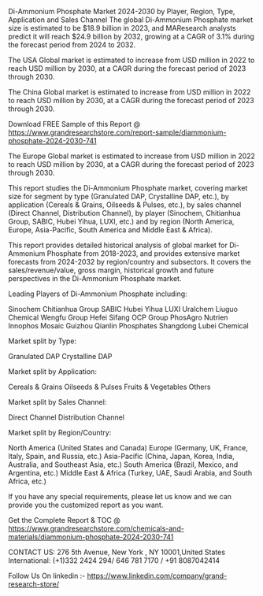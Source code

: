 Di-Ammonium Phosphate Market 2024-2030 by Player, Region, Type, Application and Sales Channel
The global Di-Ammonium Phosphate market size is estimated to be $18.9 billion in 2023, and MAResearch analysts predict it will reach $24.9 billion by 2032, growing at a CAGR of 3.1% during the forecast period from 2024 to 2032.

The USA Global market is estimated to increase from USD million in 2022 to reach USD million by 2030, at a CAGR during the forecast period of 2023 through 2030.

The China Global market is estimated to increase from USD million in 2022 to reach USD million by 2030, at a CAGR during the forecast period of 2023 through 2030.

Download FREE Sample of this Report @ https://www.grandresearchstore.com/report-sample/diammonium-phosphate-2024-2030-741

The Europe Global market is estimated to increase from USD million in 2022 to reach USD million by 2030, at a CAGR during the forecast period of 2023 through 2030.

This report studies the Di-Ammonium Phosphate market, covering market size for segment by type (Granulated DAP, Crystalline DAP, etc.), by application (Cereals & Grains, Oilseeds & Pulses, etc.), by sales channel (Direct Channel, Distribution Channel), by player (Sinochem, Chitianhua Group, SABIC, Hubei Yihua, LUXI, etc.) and by region (North America, Europe, Asia-Pacific, South America and Middle East & Africa).

This report provides detailed historical analysis of global market for Di-Ammonium Phosphate from 2018-2023, and provides extensive market forecasts from 2024-2032 by region/country and subsectors. It covers the sales/revenue/value, gross margin, historical growth and future perspectives in the Di-Ammonium Phosphate market.

Leading Players of Di-Ammonium Phosphate including:

Sinochem
Chitianhua Group
SABIC
Hubei Yihua
LUXI
Uralchem
Liuguo Chemical
Wengfu Group
Hefei Sifang
OCP Group
PhosAgro
Nutrien
Innophos
Mosaic
Guizhou Qianlin Phosphates
Shangdong Lubei Chemical

Market split by Type:

Granulated DAP
Crystalline DAP

Market split by Application:

Cereals & Grains
Oilseeds & Pulses
Fruits & Vegetables
Others

Market split by Sales Channel:

Direct Channel
Distribution Channel

Market split by Region/Country:

North America (United States and Canada)
Europe (Germany, UK, France, Italy, Spain, and Russia, etc.)
Asia-Pacific (China, Japan, Korea, India, Australia, and Southeast Asia, etc.)
South America (Brazil, Mexico, and Argentina, etc.)
Middle East & Africa (Turkey, UAE, Saudi Arabia, and South Africa, etc.)

If you have any special requirements, please let us know and we can provide you the customized report as you want.

Get the Complete Report & TOC @ https://www.grandresearchstore.com/chemicals-and-materials/diammonium-phosphate-2024-2030-741

CONTACT US:
276 5th Avenue, New York , NY 10001,United States
International: (+1)332 2424 294/ 646 781 7170 / +91 8087042414

Follow Us On linkedin :- https://www.linkedin.com/company/grand-research-store/
